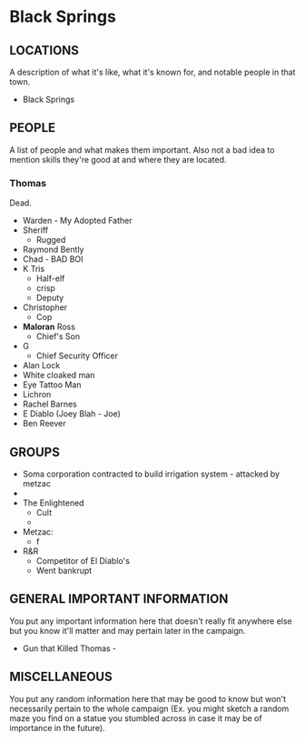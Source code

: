 # Black Springs

## LOCATIONS

A description of what it's like, what it's known for, and notable people in that
town.

- Black Springs

## PEOPLE

A list of people and what makes them important. Also not a bad idea to mention
skills they're good at and where they are located.

### Thomas

Dead.

- Warden - My Adopted Father
- Sheriff
  - Rugged
- Raymond Bently
- Chad - BAD BOI
- K Tris
  - Half-elf
  - crisp
  - Deputy
- Christopher
  - Cop
- **Maloran** Ross
  - Chief's Son
- G
  - Chief Security Officer
- Alan Lock
- White cloaked man
- Eye Tattoo Man
- Lichron
- Rachel Barnes
- E Diablo (Joey Blah - Joe)
- Ben Reever

## GROUPS

- Soma corporation contracted to build irrigation system - attacked by metzac
-
- The Enlightened
  - Cult
  -
- Metzac:
  - f
- R&R
  - Competitor of El Diablo's
  - Went bankrupt

## GENERAL IMPORTANT INFORMATION

You put any important information here that doesn't really fit anywhere else but
you know it'll matter and may pertain later in the campaign.

- Gun that Killed Thomas -

## MISCELLANEOUS

You put any random information here that may be good to know but won't
necessarily pertain to the whole campaign (Ex. you might sketch a random maze
you find on a statue you stumbled across in case it may be of importance in the
future).
